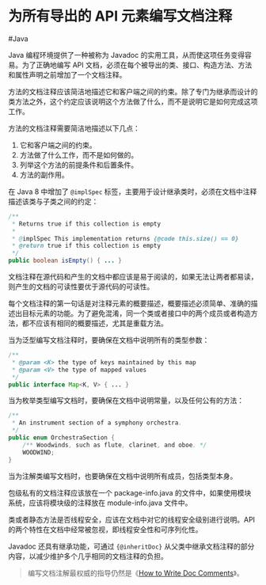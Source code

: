 # 为所有导出的 API 元素编写文档注释
#Java 

Java 编程环境提供了一种被称为 Javadoc 的实用工具，从而使这项任务变得容易。为了正确地编写 API 文档，必须在每个被导出的类、接口、构造方法、方法和属性声明之前增加了一个文档注释。

方法的文档注释应该简洁地描述它和客户端之间的约束。除了专门为继承而设计的类方法之外，这个约定应该说明这个方法做了什么，而不是说明它是如何完成这项工作。

方法的文档注释需要简洁地描述以下几点：

1. 它和客户端之间的约束。
2. 方法做了什么工作，而不是如何做的。
3. 列举这个方法的前提条件和后置条件。
4. 方法的副作用。

在 Java 8 中增加了 `@implSpec` 标签，主要用于设计继承类时，必须在文档中注释描述该类与子类之间的约定：

```java
/**
 * Returns true if this collection is empty
 * 
 * @implSpec This implementation returns {@code this.size() == 0}
 * @return true if this collection is empty
 */
public boolean isEmpty() { ... }
```

文档注释在源代码和产生的文档中都应该是易于阅读的，如果无法让两者都易读，则产生的文档的可读性要优于源代码的可读性。

每个文档注释的第一句话是对注释元素的概要描述，概要描述必须简单、准确的描述出目标元素的功能。为了避免混淆，同一个类或者接口中的两个成员或者构造方法，都不应该有相同的概要描述，尤其是重载方法。

当为泛型编写文档注释时，要确保在文档中说明所有的类型参数：

```java
/**
 * @param <K> the type of keys maintained by this map
 * @param <V> the type of mapped values
 */
public interface Map<K, V> { ... }
```

当为枚举类型编写文档时，要确保在文档中说明常量，以及任何公有的方法：

```java
/**
 * An instrument section of a symphony orchestra.
 */
public enum OrchestraSection { 
    /** Woodwinds, such as flute, clarinet, and oboe. */
	WOODWIND;
}
```

当为注解类编写文档时，也要确保在文档中说明所有成员，包括类型本身。

包级私有的文档注释应该放在一个 package-info.java 的文件中，如果使用模块系统，应该将模块级的注释放在 module-info.java 文件中。

类或者静态方法是否线程安全，应该在文档中对它的线程安全级别进行说明。API 的两个特性在文档中经常被忽视，即线程安全性和可序列化性。

Javadoc 还具有继承功能，可通过 `{@inheritDoc}` 从父类中继承文档注释的部分内容，以减少维护多个几乎相同的文档注释的负担。

> 编写文档注解最权威的指导仍然是《[How to Write Doc Comments](https://www.oracle.com/technical-resources/articles/java/javadoc-tool.html)》。